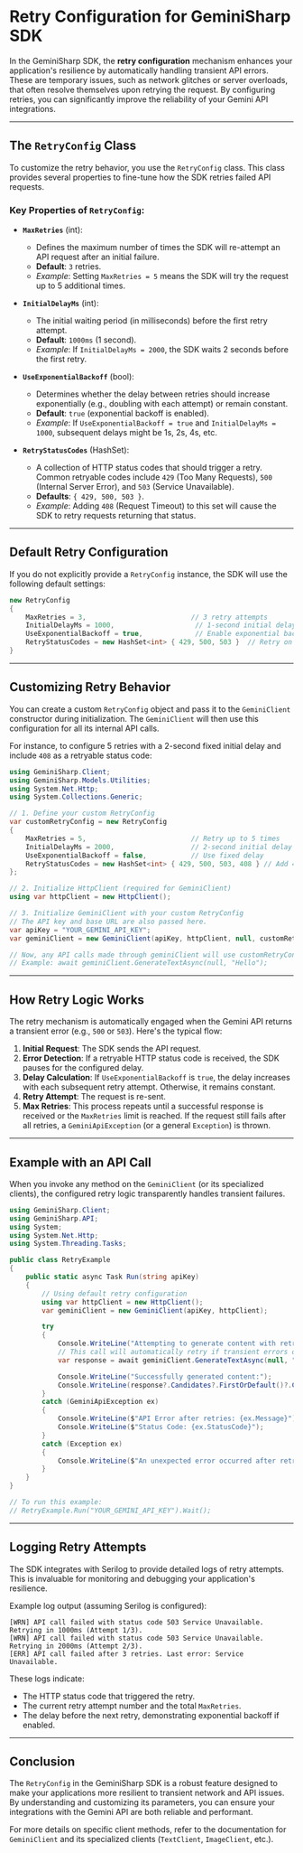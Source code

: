# Retry Configuration for GeminiSharp SDK

In the GeminiSharp SDK, the **retry configuration** mechanism enhances your application's resilience by automatically handling transient API errors. These are temporary issues, such as network glitches or server overloads, that often resolve themselves upon retrying the request. By configuring retries, you can significantly improve the reliability of your Gemini API integrations.

---

## The `RetryConfig` Class

To customize the retry behavior, you use the `RetryConfig` class. This class provides several properties to fine-tune how the SDK retries failed API requests.

### Key Properties of `RetryConfig`:

*   **`MaxRetries`** (int):
    *   Defines the maximum number of times the SDK will re-attempt an API request after an initial failure.
    *   **Default**: `3` retries.
    *   *Example*: Setting `MaxRetries = 5` means the SDK will try the request up to 5 additional times.

*   **`InitialDelayMs`** (int):
    *   The initial waiting period (in milliseconds) before the first retry attempt.
    *   **Default**: `1000ms` (1 second).
    *   *Example*: If `InitialDelayMs = 2000`, the SDK waits 2 seconds before the first retry.

*   **`UseExponentialBackoff`** (bool):
    *   Determines whether the delay between retries should increase exponentially (e.g., doubling with each attempt) or remain constant.
    *   **Default**: `true` (exponential backoff is enabled).
    *   *Example*: If `UseExponentialBackoff = true` and `InitialDelayMs = 1000`, subsequent delays might be 1s, 2s, 4s, etc.

*   **`RetryStatusCodes`** (HashSet<int>):
    *   A collection of HTTP status codes that should trigger a retry. Common retryable codes include `429` (Too Many Requests), `500` (Internal Server Error), and `503` (Service Unavailable).
    *   **Defaults**: `{ 429, 500, 503 }`.
    *   *Example*: Adding `408` (Request Timeout) to this set will cause the SDK to retry requests returning that status.

---

## Default Retry Configuration

If you do not explicitly provide a `RetryConfig` instance, the SDK will use the following default settings:

```csharp
new RetryConfig
{
    MaxRetries = 3,                          // 3 retry attempts
    InitialDelayMs = 1000,                    // 1-second initial delay
    UseExponentialBackoff = true,             // Enable exponential backoff
    RetryStatusCodes = new HashSet<int> { 429, 500, 503 }  // Retry on 429, 500, and 503
}
```

---

## Customizing Retry Behavior

You can create a custom `RetryConfig` object and pass it to the `GeminiClient` constructor during initialization. The `GeminiClient` will then use this configuration for all its internal API calls.

For instance, to configure 5 retries with a 2-second fixed initial delay and include `408` as a retryable status code:

```csharp
using GeminiSharp.Client;
using GeminiSharp.Models.Utilities;
using System.Net.Http;
using System.Collections.Generic;

// 1. Define your custom RetryConfig
var customRetryConfig = new RetryConfig
{
    MaxRetries = 5,                          // Retry up to 5 times
    InitialDelayMs = 2000,                   // 2-second initial delay
    UseExponentialBackoff = false,           // Use fixed delay
    RetryStatusCodes = new HashSet<int> { 429, 500, 503, 408 } // Add 408 to retryable codes
};

// 2. Initialize HttpClient (required for GeminiClient)
using var httpClient = new HttpClient();

// 3. Initialize GeminiClient with your custom RetryConfig
// The API key and base URL are also passed here.
var apiKey = "YOUR_GEMINI_API_KEY";
var geminiClient = new GeminiClient(apiKey, httpClient, null, customRetryConfig);

// Now, any API calls made through geminiClient will use customRetryConfig
// Example: await geminiClient.GenerateTextAsync(null, "Hello");
```

---

## How Retry Logic Works

The retry mechanism is automatically engaged when the Gemini API returns a transient error (e.g., `500` or `503`). Here's the typical flow:

1.  **Initial Request**: The SDK sends the API request.
2.  **Error Detection**: If a retryable HTTP status code is received, the SDK pauses for the configured delay.
3.  **Delay Calculation**: If `UseExponentialBackoff` is `true`, the delay increases with each subsequent retry attempt. Otherwise, it remains constant.
4.  **Retry Attempt**: The request is re-sent.
5.  **Max Retries**: This process repeats until a successful response is received or the `MaxRetries` limit is reached. If the request still fails after all retries, a `GeminiApiException` (or a general `Exception`) is thrown.

---

## Example with an API Call

When you invoke any method on the `GeminiClient` (or its specialized clients), the configured retry logic transparently handles transient failures.

```csharp
using GeminiSharp.Client;
using GeminiSharp.API;
using System;
using System.Net.Http;
using System.Threading.Tasks;

public class RetryExample
{
    public static async Task Run(string apiKey)
    {
        // Using default retry configuration
        using var httpClient = new HttpClient();
        var geminiClient = new GeminiClient(apiKey, httpClient);

        try
        {
            Console.WriteLine("Attempting to generate content with retry logic...");
            // This call will automatically retry if transient errors occur
            var response = await geminiClient.GenerateTextAsync(null, "Explain the concept of quantum entanglement.");

            Console.WriteLine("Successfully generated content:");
            Console.WriteLine(response?.Candidates?.FirstOrDefault()?.Content?.Parts?.FirstOrDefault()?.Text);
        }
        catch (GeminiApiException ex)
        {
            Console.WriteLine($"API Error after retries: {ex.Message}");
            Console.WriteLine($"Status Code: {ex.StatusCode}");
        }
        catch (Exception ex)
        {
            Console.WriteLine($"An unexpected error occurred after retries: {ex.Message}");
        }
    }
}

// To run this example:
// RetryExample.Run("YOUR_GEMINI_API_KEY").Wait();
```

---

## Logging Retry Attempts

The SDK integrates with Serilog to provide detailed logs of retry attempts. This is invaluable for monitoring and debugging your application's resilience.

Example log output (assuming Serilog is configured):

```text
[WRN] API call failed with status code 503 Service Unavailable. Retrying in 1000ms (Attempt 1/3).
[WRN] API call failed with status code 503 Service Unavailable. Retrying in 2000ms (Attempt 2/3).
[ERR] API call failed after 3 retries. Last error: Service Unavailable.
```

These logs indicate:
*   The HTTP status code that triggered the retry.
*   The current retry attempt number and the total `MaxRetries`.
*   The delay before the next retry, demonstrating exponential backoff if enabled.

---

## Conclusion

The `RetryConfig` in the GeminiSharp SDK is a robust feature designed to make your applications more resilient to transient network and API issues. By understanding and customizing its parameters, you can ensure your integrations with the Gemini API are both reliable and performant.

For more details on specific client methods, refer to the documentation for `GeminiClient` and its specialized clients (`TextClient`, `ImageClient`, etc.).